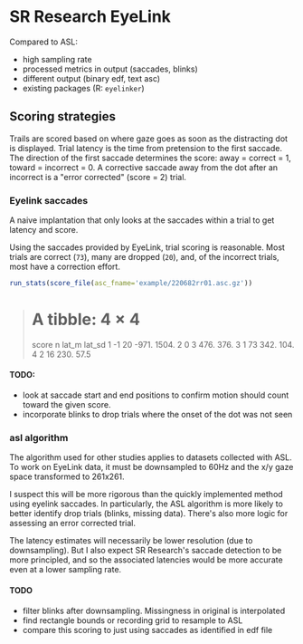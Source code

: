# SR Research EyeLink
Compared to ASL:
  * high sampling rate
  * processed metrics in output (saccades, blinks)
  * different output (binary edf, text asc)
  * existing packages (R: `eyelinker`)


## Scoring strategies
Trails are scored based on where gaze goes as soon as the distracting dot is displayed. Trial latency is the time from pretension to the first saccade. The direction of the first saccade  determines the score: away = correct = 1, toward = incorrect = 0. A corrective saccade away from the dot after an incorrect is a "error corrected" (score = 2) trial.

### Eyelink saccades
A naive implantation that only looks at the saccades within a trial to get latency and score.

Using the saccades provided by EyeLink, trial scoring is reasonable. Most trials are correct (`73`), many are dropped (`20`), and, of the incorrect trials, most have a correction effort.
```R
run_stats(score_file(asc_fname='example/220682rr01.asc.gz'))
```

> # A tibble: 4 × 4
>   score     n lat_m lat_sd
>   <dbl> <int> <dbl>  <dbl>
> 1    -1    20 -971. 1504. 
> 2     0     3  476.  376. 
> 3     1    73  342.  104. 
> 4     2    16  230.   57.5


#### TODO:
 * look at saccade start and end positions to confirm motion should count toward the given score.
 * incorporate blinks to drop trials where the onset of the dot was not seen

### asl algorithm
The algorithm used for other studies applies to datasets collected with ASL. To work on EyeLink data, it must be downsampled to 60Hz and the x/y gaze space transformed to 261x261.


I suspect this will be more rigorous than the quickly implemented method using eyelink saccades. In particularly, the ASL algorithm is more likely to better identify drop trials (blinks, missing data). There's also more logic for assessing an error corrected trial.

The latency estimates will necessarily be lower resolution (due to downsampling). But I also expect SR Research's saccade detection to be more principled, and so the associated latencies would be more accurate even at a lower sampling rate.


#### TODO
 - filter blinks after downsampling. Missingness in original is interpolated
 - find rectangle bounds or recording grid to resample to ASL
 - compare this scoring to just using saccades as identified in edf file
